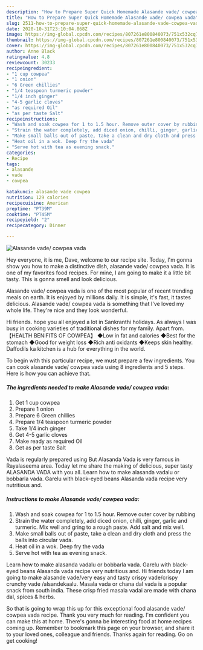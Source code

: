 ```yaml
---
description: "How to Prepare Super Quick Homemade Alasande vade/ cowpea vada"
title: "How to Prepare Super Quick Homemade Alasande vade/ cowpea vada"
slug: 2511-how-to-prepare-super-quick-homemade-alasande-vade-cowpea-vada
date: 2020-10-31T23:10:04.868Z
image: https://img-global.cpcdn.com/recipes/807261e800840073/751x532cq70/alasande-vade-cowpea-vada-recipe-main-photo.jpg
thumbnail: https://img-global.cpcdn.com/recipes/807261e800840073/751x532cq70/alasande-vade-cowpea-vada-recipe-main-photo.jpg
cover: https://img-global.cpcdn.com/recipes/807261e800840073/751x532cq70/alasande-vade-cowpea-vada-recipe-main-photo.jpg
author: Anne Black
ratingvalue: 4.8
reviewcount: 30233
recipeingredient:
- "1 cup cowpea"
- "1 onion"
- "6 Green chillies"
- "1/4 teaspoon turmeric powder"
- "1/4 inch ginger"
- "4-5 garlic cloves"
- "as required Oil"
- "as per taste Salt"
recipeinstructions:
- "Wash and soak cowpea for 1 to 1.5 hour. Remove outer cover by rubbing"
- "Strain the water completely, add diced onion, chilli, ginger, garlic and turmeric. Mix well and gring to a rough paste. Add salt and mix well."
- "Make small balls out of paste, take a clean and dry cloth and press the balls into circular vada."
- "Heat oil in a wok. Deep fry the vada"
- "Serve hot with tea as evening snack."
categories:
- Recipe
tags:
- alasande
- vade
- cowpea

katakunci: alasande vade cowpea 
nutrition: 129 calories
recipecuisine: American
preptime: "PT39M"
cooktime: "PT45M"
recipeyield: "2"
recipecategory: Dinner

---
```



![Alasande vade/ cowpea vada](https://img-global.cpcdn.com/recipes/807261e800840073/751x532cq70/alasande-vade-cowpea-vada-recipe-main-photo.jpg)

Hey everyone, it is me, Dave, welcome to our recipe site. Today, I'm gonna show you how to make a distinctive dish, alasande vade/ cowpea vada. It is one of my favorites food recipes. For mine, I am going to make it a little bit tasty. This is gonna smell and look delicious.

Alasande vade/ cowpea vada is one of the most popular of recent trending meals on earth. It is enjoyed by millions daily. It is simple, it's fast, it tastes delicious. Alasande vade/ cowpea vada is something that I've loved my whole life. They're nice and they look wonderful.

Hi friends. hope you all enjoyed a lot in Sankranthi holidays. As always I was busy in cooking varieties of traditional dishes for my family. Apart from. 【HEALTH BENIFITS OF COWPEA】 ◆Low in fat and calories ◆Best for the stomach ◆Good for weight loss ◆Rich anti oxidants ◆Keeps skin healthy. Daffodils ka kitchen is a hub for everything in the world.


To begin with this particular recipe, we must prepare a few ingredients. You can cook alasande vade/ cowpea vada using 8 ingredients and 5 steps. Here is how you can achieve that.

<!--inarticleads1-->

##### The ingredients needed to make Alasande vade/ cowpea vada:

1. Get 1 cup cowpea
1. Prepare 1 onion
1. Prepare 6 Green chillies
1. Prepare 1/4 teaspoon turmeric powder
1. Take 1/4 inch ginger
1. Get 4-5 garlic cloves
1. Make ready as required Oil
1. Get as per taste Salt


Vada is regularly prepared using But Alasanda Vada is very famous in Rayalaseema area. Today let me share the making of delicious, super tasty ALASANDA VADA with you all. Learn how to make alasanda vadalu or bobbarla vada. Garelu with black-eyed beans Alasanda vada recipe very nutritious and. 

<!--inarticleads2-->

##### Instructions to make Alasande vade/ cowpea vada:

1. Wash and soak cowpea for 1 to 1.5 hour. Remove outer cover by rubbing
1. Strain the water completely, add diced onion, chilli, ginger, garlic and turmeric. Mix well and gring to a rough paste. Add salt and mix well.
1. Make small balls out of paste, take a clean and dry cloth and press the balls into circular vada.
1. Heat oil in a wok. Deep fry the vada
1. Serve hot with tea as evening snack.


Learn how to make alasanda vadalu or bobbarla vada. Garelu with black-eyed beans Alasanda vada recipe very nutritious and. Hi friends today I am going to make alasande vade/very easy and tasty crispy vade/crispy crunchy vade /alsandekaalu. Masala vada or chana dal vada is a popular snack from south india. These crisp fried masala vadai are made with chana dal, spices &amp; herbs. 

So that is going to wrap this up for this exceptional food alasande vade/ cowpea vada recipe. Thank you very much for reading. I'm confident you can make this at home. There's gonna be interesting food at home recipes coming up. Remember to bookmark this page on your browser, and share it to your loved ones, colleague and friends. Thanks again for reading. Go on get cooking!
